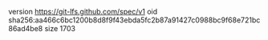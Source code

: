 version https://git-lfs.github.com/spec/v1
oid sha256:aa466c6bc1200b8d8f9f43ebda5fc2b87a91427c0988bc9f68e721bc86ad4be8
size 1703
